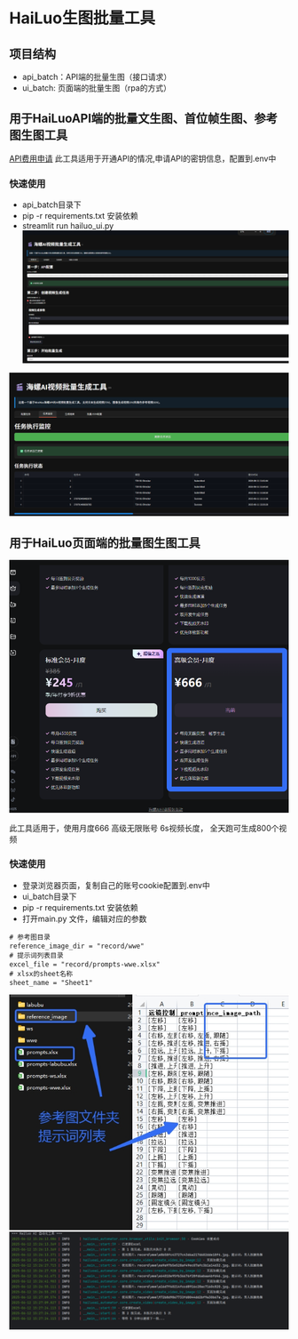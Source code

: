 # HaiLuo生图批量工具

## 项目结构

- api_batch：API端的批量生图（接口请求）
- ui_batch: 页面端的批量生图（rpa的方式）

## 用于HaiLuoAPI端的批量文生图、首位帧生图、参考图生图工具

[API费用申请](https://platform.minimaxi.com/document/video_generation?key=66d1439376e52fcee2853049)
此工具适用于开通API的情况,申请API的密钥信息，配置到.env中

### 快速使用

- api_batch目录下
- pip -r requirements.txt 安装依赖
- streamlit run hailuo_ui.py
  ![](doc/2.png)

![](doc/1.png)

## 用于HaiLuo页面端的批量图生图工具

![](doc/auto-3.png)

此工具适用于，使用月度666 高级无限账号
6s视频长度， 全天跑可生成800个视频

### 快速使用

- 登录浏览器页面，复制自己的账号cookie配置到.env中
- ui_batch目录下
- pip -r requirements.txt 安装依赖
- 打开main.py 文件，编辑对应的参数

```
# 参考图目录
reference_image_dir = "record/wwe"
# 提示词列表目录
excel_file = "record/prompts-wwe.xlsx"
# xlsx的sheet名称
sheet_name = "Sheet1"

```

![](doc/auto-4.png)
![](doc/auto-2.png)

